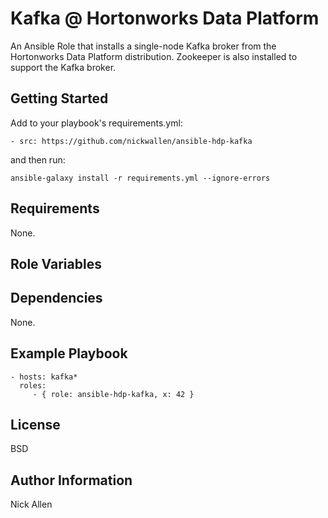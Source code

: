 Kafka @ Hortonworks Data Platform
=================================

An Ansible Role that installs a single-node Kafka broker from the Hortonworks Data Platform distribution.  Zookeeper is also installed to support the Kafka broker.  

Getting Started
---------------

Add to your playbook's requirements.yml:

```
- src: https://github.com/nickwallen/ansible-hdp-kafka
```

and then run:

```
ansible-galaxy install -r requirements.yml --ignore-errors
```

Requirements
------------

None.

Role Variables
--------------


Dependencies
------------

None.

Example Playbook
----------------

    - hosts: kafka*
      roles:
         - { role: ansible-hdp-kafka, x: 42 }

License
-------

BSD

Author Information
------------------

Nick Allen
